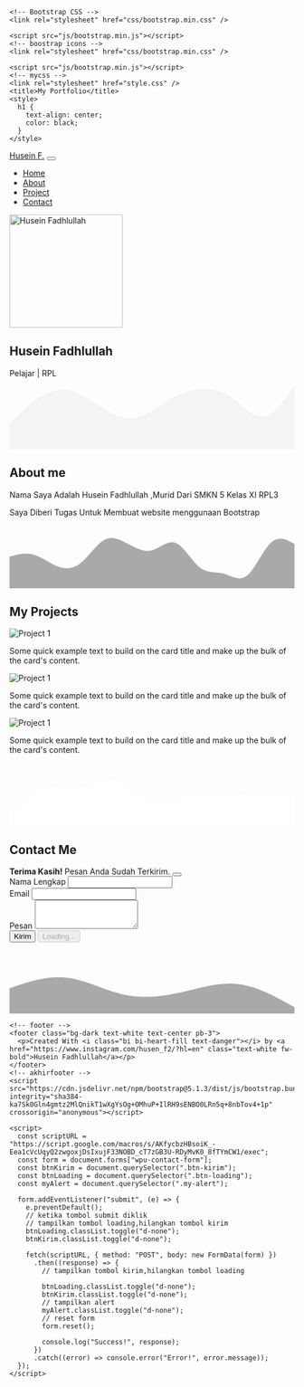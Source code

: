 <!DOCTYPE html>
<html lang="en">
  <head>
    <!-- Required meta tags -->
    <meta charset="utf-8" />
    <meta name="viewport" content="width=device-width, initial-scale=1" />

    <!-- Bootstrap CSS -->
    <link rel="stylesheet" href="css/bootstrap.min.css" />

    <script src="js/bootstrap.min.js"></script>
    <!-- boostrap icons -->
    <link rel="stylesheet" href="css/bootstrap.min.css" />

    <script src="js/bootstrap.min.js"></script>
    <!-- mycss -->
    <link rel="stylesheet" href="style.css" />
    <title>My Portfolio</title>
    <style>
      h1 {
        text-align: center;
        color: black;
      }
    </style>
  </head>
  <body id="home">
    <!-- navbar -->
    <nav class="navbar navbar-expand-lg navbar-light bg-secondary shadow-lg fixed-top">
      <div class="container">
        <a class="navbar-brand" href="#">Husein F.</a>
        <button class="navbar-toggler" type="button" data-bs-toggle="collapse" data-bs-target="#navbarNav" aria-controls="navbarNav" aria-expanded="false" aria-label="Toggle navigation">
          <span class="navbar-toggler-icon"></span>
        </button>
        <div class="collapse navbar-collapse" id="navbarNav">
          <ul class="navbar-nav ms-auto">
            <li class="nav-item">
              <a class="nav-link active" aria-current="page" href="#home">Home</a>
            </li>
            <li class="nav-item">
              <a class="nav-link" href="#about">About</a>
            </li>
            <li class="nav-item">
              <a class="nav-link" href="#projects">Project</a>
            </li>
            <li class="nav-item">
              <a class="nav-link" href="#contact">Contact</a>
            </li>
          </ul>
        </div>
      </div>
    </nav>
    <!-- awal jumbotron -->
    <section class="jumbotron text-center">
      <img src="img/husein.jpeg" alt="Husein Fadhlullah" width="200" class="rounded-circle img-thumbnail" />
      <h1 class="display-4">Husein Fadhlullah</h1>
      <p class="lead">Pelajar | RPL</p>
      <svg xmlns="http://www.w3.org/2000/svg" viewBox="0 0 1440 320">
        <path
          fill="#f3f4f5"
          fill-opacity="1"
          d="M0,192L26.7,165.3C53.3,139,107,85,160,53.3C213.3,21,267,11,320,26.7C373.3,43,427,85,480,117.3C533.3,149,587,171,640,160C693.3,149,747,107,800,74.7C853.3,43,907,21,960,16C1013.3,11,1067,21,1120,58.7C1173.3,96,1227,160,1280,154.7C1333.3,149,1387,75,1413,37.3L1440,0L1440,320L1413.3,320C1386.7,320,1333,320,1280,320C1226.7,320,1173,320,1120,320C1066.7,320,1013,320,960,320C906.7,320,853,320,800,320C746.7,320,693,320,640,320C586.7,320,533,320,480,320C426.7,320,373,320,320,320C266.7,320,213,320,160,320C106.7,320,53,320,27,320L0,320Z"
        ></path>
      </svg>
    </section>
    <!-- akhir -->
    <!-- awal about -->
    <section id="about">
      <div class="container">
        <div class="row text-center mb">
          <div class="col">
            <h2>About me</h2>
          </div>
        </div>
        <div class="row justify-content-center fs-5 text-center">
          <div class="col-md-4">
            <p>Nama Saya Adalah Husein Fadhlullah ,Murid Dari SMKN 5 Kelas XI RPL3</p>
          </div>
          <div class="col-md-4">
            <p>Saya Diberi Tugas Untuk Membuat website menggunaan Bootstrap</p>
          </div>
        </div>
      </div>
      <svg xmlns="http://www.w3.org/2000/svg" viewBox="0 0 1440 320">
        <path
          fill=" darkgray"
          fill-opacity="1"
          d="M0,160L20,154.7C40,149,80,139,120,149.3C160,160,200,192,240,208C280,224,320,224,360,192C400,160,440,96,480,74.7C520,53,560,75,600,96C640,117,680,139,720,128C760,117,800,75,840,90.7C880,107,920,181,960,213.3C1000,245,1040,235,1080,245.3C1120,256,1160,288,1200,256C1240,224,1280,128,1320,90.7C1360,53,1400,75,1420,85.3L1440,96L1440,320L1420,320C1400,320,1360,320,1320,320C1280,320,1240,320,1200,320C1160,320,1120,320,1080,320C1040,320,1000,320,960,320C920,320,880,320,840,320C800,320,760,320,720,320C680,320,640,320,600,320C560,320,520,320,480,320C440,320,400,320,360,320C320,320,280,320,240,320C200,320,160,320,120,320C80,320,40,320,20,320L0,320Z"
        ></path>
      </svg>
    </section>
    <!-- akhir about -->
    <!-- project -->
    <section id="projects">
      <div class="container">
        <div class="row text-center">
          <div class="col">
            <h2>My Projects</h2>
          </div>
        </div>
        <div class="row">
          <div class="col-md-4 mb-3">
            <div class="card">
              <img src="projects/1.jpg" class="card-img-top" alt="Project 1" />
              <div class="card-body">
                <p class="card-text">Some quick example text to build on the card title and make up the bulk of the card's content.</p>
              </div>
            </div>
          </div>
          <div class="col-md-4 mb-3">
            <div class="card">
              <img src="projects/2.jpg" class="card-img-top" alt="Project 1" />
              <div class="card-body">
                <p class="card-text">Some quick example text to build on the card title and make up the bulk of the card's content.</p>
              </div>
            </div>
          </div>
          <div class="col-md-4 mb-3">
            <div class="card">
              <img src="projects/3.jpg" class="card-img-top" alt="Project 1" />
              <div class="card-body">
                <p class="card-text">Some quick example text to build on the card title and make up the bulk of the card's content.</p>
              </div>
            </div>
          </div>
        </div>
      </div>
      <svg xmlns="http://www.w3.org/2000/svg" viewBox="0 0 1440 320">
        <path
          fill="white"
          fill-opacity="1"
          d="M0,256L30,229.3C60,203,120,149,180,133.3C240,117,300,139,360,128C420,117,480,75,540,90.7C600,107,660,181,720,202.7C780,224,840,192,900,170.7C960,149,1020,139,1080,144C1140,149,1200,171,1260,176C1320,181,1380,171,1410,165.3L1440,160L1440,320L1410,320C1380,320,1320,320,1260,320C1200,320,1140,320,1080,320C1020,320,960,320,900,320C840,320,780,320,720,320C660,320,600,320,540,320C480,320,420,320,360,320C300,320,240,320,180,320C120,320,60,320,30,320L0,320Z"
        ></path>
      </svg>
    </section>
    <!-- akhir project -->
    <!-- contacs -->
    <section id="contact">
      <div class="row text-center mb-3">
        <div class="col">
          <h2>Contact Me</h2>
        </div>
      </div>
      <div class="row justify-content-center">
        <div class="col-md-6">
          <div class="alert alert-warning alert-dismissible fade show d-none my-alert" role="alert">
            <strong>Terima Kasih!</strong> Pesan Anda Sudah Terkirim.
            <button type="button" class="btn-close" data-bs-dismiss="alert" aria-label="Close"></button>
          </div>
          <form name="wpu-contact-form">
            <div class="mb-3">
              <label for="name" class="form-label">Nama Lengkap</label>
              <input type="text" class="form-control" id="name" aria-describedby="name" name="nama" />
            </div>
            <div class="mb-3">
              <label for="email" class="form-label">Email</label>
              <input type="email" class="form-control" id="email" aria-describedby="email" name="email" />
            </div>
            <div class="mb-3">
              <label for="pesan" class="form-label">Pesan</label>
              <textarea class="form-control" id="pesan" rows="3" name="pesan"></textarea>
            </div>
            <button type="submit" class="btn-kirim btn-dark">Kirim</button>
            <button class="btn btn-dark btn-loading d-none" type="button" disabled>
              <span class="spinner-border spinner-border-sm" role="status" aria-hidden="true"></span>
              Loading...
            </button>
          </form>
        </div>
      </div>
      <svg xmlns="http://www.w3.org/2000/svg" viewBox="0 0 1440 320">
        <path
          fill="darkgray"
          fill-opacity="1"
          d="M0,192L48,176C96,160,192,128,288,138.7C384,149,480,203,576,224C672,245,768,235,864,213.3C960,192,1056,160,1152,170.7C1248,181,1344,235,1392,261.3L1440,288L1440,320L1392,320C1344,320,1248,320,1152,320C1056,320,960,320,864,320C768,320,672,320,576,320C480,320,384,320,288,320C192,320,96,320,48,320L0,320Z"
        ></path>
      </svg>
    </section>
    <!-- akhir contacts -->

    <!-- footer -->
    <footer class="bg-dark text-white text-center pb-3">
      <p>Created With <i class="bi bi-heart-fill text-danger"></i> by <a href="https://www.instagram.com/husen_f2/?hl=en" class="text-white fw-bold">Husein Fadhlullah</a></p>
    </footer>
    <!-- akhirfooter -->
    <script src="https://cdn.jsdelivr.net/npm/bootstrap@5.1.3/dist/js/bootstrap.bundle.min.js" integrity="sha384-ka7Sk0Gln4gmtz2MlQnikT1wXgYsOg+OMhuP+IlRH9sENBO0LRn5q+8nbTov4+1p" crossorigin="anonymous"></script>

    <script>
      const scriptURL = "https://script.google.com/macros/s/AKfycbzHBsoiK_-Eea1cVcUqyQ2zwgoxjDsIxujF33NOBD_cT7zGB3U-RDyMvK0_8fTYmCW1/exec";
      const form = document.forms["wpu-contact-form"];
      const btnKirim = document.querySelector(".btn-kirim");
      const btnLoading = document.querySelector(".btn-loading");
      const myAlert = document.querySelector(".my-alert");

      form.addEventListener("submit", (e) => {
        e.preventDefault();
        // ketika tombol submit diklik
        // tampilkan tombol loading,hilangkan tombol kirim
        btnLoading.classList.toggle("d-none");
        btnKirim.classList.toggle("d-none");

        fetch(scriptURL, { method: "POST", body: new FormData(form) })
          .then((response) => {
            // tampilkan tombol kirim,hilangkan tombol loading

            btnLoading.classList.toggle("d-none");
            btnKirim.classList.toggle("d-none");
            // tampilkan alert
            myAlert.classList.toggle("d-none");
            // reset form
            form.reset();

            console.log("Success!", response);
          })
          .catch((error) => console.error("Error!", error.message));
      });
    </script>
  </body>
</html>
